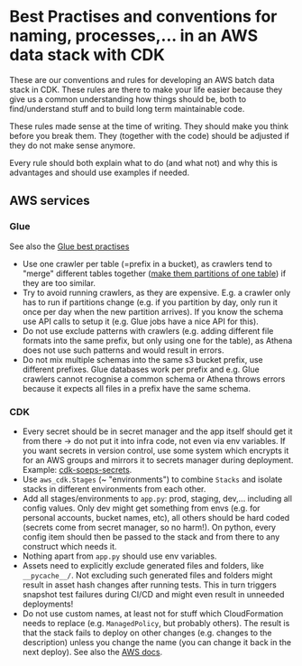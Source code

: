 # Best Practises and conventions for naming, processes,... in an AWS data stack with CDK

These are our conventions and rules for developing an AWS batch data stack in CDK. These rules are there to make your
life easier because they give us a common understanding how things should be, both to find/understand stuff and to build
long term maintainable code.

These rules made sense at the time of writing. They should make you think before you break them. They (together with the
code) should be adjusted if they do not make sense anymore.

Every rule should both explain what to do (and what not) and why this is advantages and should use examples if needed.

## AWS services

### Glue

See also the [Glue best practises](https://docs.aws.amazon.com/athena/latest/ug/glue-best-practices.html)

- Use one crawler per table (=prefix in a bucket), as crawlers tend to "merge" different tables
  together ([make them partitions of one table](https://docs.aws.amazon.com/athena/latest/ug/glue-best-practices.html#schema-crawlers-data-sources))
  if they are too similar.
- Try to avoid running crawlers, as they are expensive. E.g. a crawler only has to run if partitions change (e.g. if you
  partition by day, only run it once per day when the new partition arrives). If you know the schema use API calls to
  setup it (e.g. Glue jobs have a nice API for this).
- Do not use exclude patterns with crawlers (e.g. adding different file formats into the same prefix, but only using one
  for the table), as Athena does not use such patterns and would result in errors.
- Do not mix multiple schemas into the same s3 bucket prefix, use different prefixes. Glue databases work per prefix and
  e.g. Glue crawlers cannot recognise a common schema or Athena throws errors because it expects all files in a prefix
  have the same schema.

### CDK

- Every secret should be in secret manager and the app itself should get it from there -> do not put it into infra code,
  not even via env variables. If you want secrets in version control, use some system which encrypts it for an AWS
  groups and mirrors it to secrets manager during deployment. Example:
  [cdk-soeps-secrets](https://github.com/markussiebert/cdk-sops-secrets).
- Use `aws_cdk.Stages` (~ "environments") to combine `Stacks` and isolate stacks in different environments from each
  other.
- Add all stages/environments to `app.py`: prod, staging, dev,... including all config values. Only dev might get
  something from envs (e.g. for personal accounts, bucket names, etc), all others should be hard
  coded (secrets come from secret manager, so no harm!). On python, every config item should then be passed to the stack
  and from there to any construct which needs it.
- Nothing apart from `app.py` should use env variables.
- Assets need to explicitly exclude generated files and folders, like `__pycache__/`. Not excluding such generated files
  and folders might result in asset hash changes after running tests. This in turn triggers snapshot test failures
  during CI/CD and might even result in unneeded deployments!
- Do not use custom names, at least not for stuff which CloudFormation needs to replace (e.g. `ManagedPolicy`, but
  probably others). The result is that the stack fails to deploy on other changes (e.g. changes to the description)
  unless you change the name (you can change it back in the next deploy).
  See also the [AWS docs](https://aws.amazon.com/premiumsupport/knowledge-center/cloudformation-custom-name/).